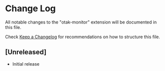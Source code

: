 # Change Log

All notable changes to the "otak-monitor" extension will be documented in this file.

Check [Keep a Changelog](http://keepachangelog.com/) for recommendations on how to structure this file.

## [Unreleased]

- Initial release